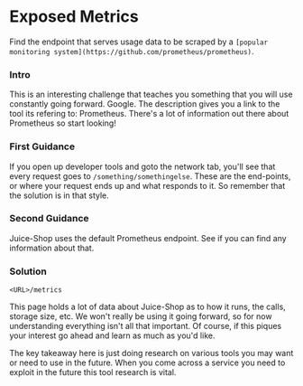 # Exposed Metrics
Find the endpoint that serves usage data to be scraped by a `[popular monitoring system](https://github.com/prometheus/prometheus)`.

### Intro
This is an interesting challenge that teaches you something that you will use constantly going forward. Google. The description gives you a link to the tool its refering to: Prometheus. There's a lot of information out there about Prometheus so start looking!

### First Guidance
If you open up developer tools and goto the network tab, you'll see that every request goes to `/something/somethingelse`. These are the end-points, or where your request ends up and what responds to it. So remember that the solution is in that style.

### Second Guidance
Juice-Shop uses the default Prometheus endpoint. See if you can find any information about that.

### Solution
`<URL>/metrics` 

This page holds a lot of data about Juice-Shop as to how it runs, the calls, storage size, etc. We won't really be using it going forward, so for now understanding everything isn't all that important. Of course, if this piques your interest go ahead and learn as much as you'd like. 

The key takeaway here is just doing research on various tools you may want or need to use in the future. When you come across a service you need to exploit in the future this tool research is vital.